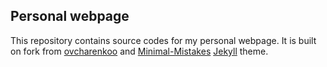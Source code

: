 ## Personal webpage

This repository contains source codes for my personal webpage. It is built on fork from [ovcharenkoo](https://github.com/ovcharenkoo/ovcharenkoo.github.io) and  [Minimal-Mistakes](https://github.com/mmistakes/minimal-mistakes) [Jekyll](https://jekyllrb.com/) theme. 
